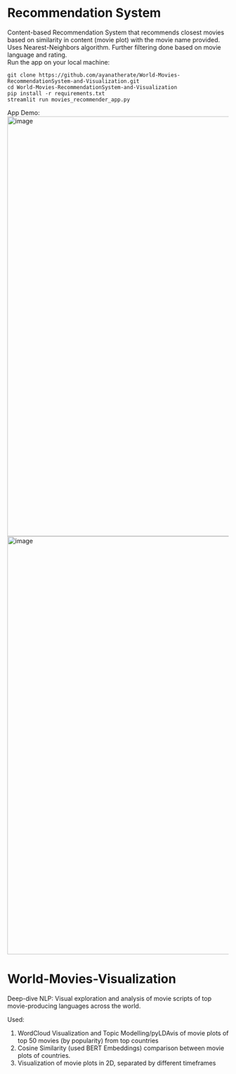 # Recommendation System

Content-based Recommendation System that recommends closest movies based on similarity in content (movie plot) with the movie name provided.
Uses Nearest-Neighbors algorithm. Further filtering done based on movie language and rating. <br>
Run the app on your local machine:


```
git clone https://github.com/ayanatherate/World-Movies-RecommendationSystem-and-Visualization.git
cd World-Movies-RecommendationSystem-and-Visualization
pip install -r requirements.txt
streamlit run movies_recommender_app.py

```

App Demo:
<img width="957" alt="image" src="https://user-images.githubusercontent.com/59755186/193034429-15d2c6da-9182-4638-8314-45a4962fd888.png">
<img width="953" alt="image" src="https://user-images.githubusercontent.com/59755186/193036817-b7ddaea3-fa0b-4e39-b1b6-5ea3e7d20fcc.png">









# World-Movies-Visualization
Deep-dive NLP: Visual exploration and analysis of movie scripts of top movie-producing languages across the world.

Used:
1) WordCloud Visualization and Topic Modelling/pyLDAvis of movie plots of top 50 movies (by popularity) from top countries
2) Cosine Similarity (used BERT Embeddings) comparison between movie plots of countries.
3) Visualization of movie plots in 2D, separated by different timeframes


